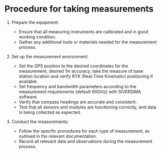 # Procedure for taking measurements

1. Prepare the equipment:
   - Ensure that all measuring instruments are calibrated and in good working condition.
   - Gather any additional tools or materials needed for the measurement process.

2. Set up the measurement environment:
   - Set the GPS position to the desired coordinates for the measurement, desired 1m accuracy, take the measure of base station location and verify RTK (Real-Time Kinematic) positioning if available.
   - Set frequency and bandwidth parameters according to the measurement requirements (default 60GHz) with SIVERSIMA software.
   - Verify that compass headings are accurate and consistent.
   - Test that all sensors and modules are functioning correctly, and data is being collected as expected.

3. Conduct the measurements:
   - Follow the specific procedures for each type of measurement, as outlined in the relevant documentation.
   - Record all relevant data and observations during the measurement process.
